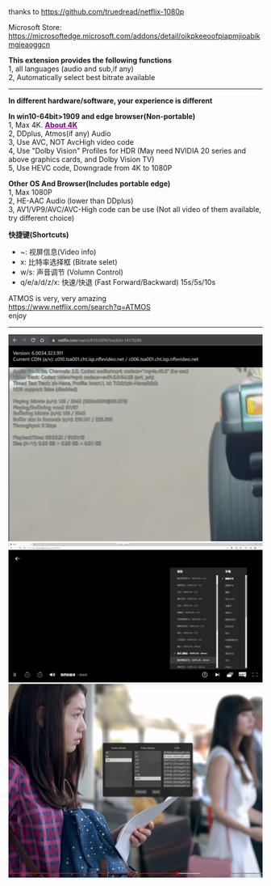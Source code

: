 thanks to https://github.com/truedread/netflix-1080p


Microsoft Store:  
https://microsoftedge.microsoft.com/addons/detail/oikpkeeoofpiapmjioabikmgjeaoggcn

**This extension provides the following functions**  
1, all languages (audio and sub,if any)   
2, Automatically select best bitrate available    
    
        
--------------------------------------------------------------------------------------


**In different hardware/software, your experience is different**  
    
  
**In win10-64bit>1909 and edge browser(Non-portable)**  
1, Max 4K.  [<font color=Purple><u>**About 4K**</u></font> ](https://help.netflix.com/zh-tw/node/13444)      
2, DDplus, Atmos(if any) Audio   
3, Use AVC, NOT AvcHigh video code   
4, Use "Dolby Vision" Profiles for HDR (May need NVIDIA 20 series and above graphics cards, and Dolby Vision TV)   
5, Use HEVC code, Downgrade from 4K to 1080P   
    
    
  
**Other OS And Browser(Includes portable edge)**  
1, Max 1080P   
2, HE-AAC Audio (lower than DDplus)   
3, AV1/VP9/AVC/AVC-High code can be use (Not all video of them available, try different choice)
  

**快捷键(Shortcuts)**
- ~: 视屏信息(Video info)
- x: 比特率选择框 (Bitrate selet)
- w/s: 声音调节 (Volumn Control)
- q/e/a/d/z/x: 快速/快退 (Fast Forward/Backward) 15s/5s/10s
    
ATMOS is very, very amazing  
https://www.netflix.com/search?q=ATMOS  
enjoy
    
    
--------------------------------------------------------------------------------------
![image](./img/info.png)
![image](./img/subs.png)
![image](./img/rate.png)
